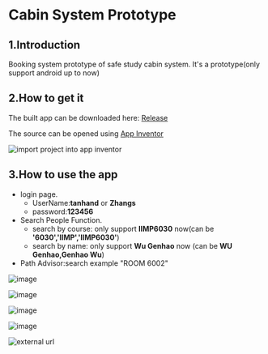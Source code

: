 # Cabin System Prototype
## 1.Introduction
Booking system prototype of safe study cabin system. It's a prototype(only support android up to now)

## 2.How to get it
The built app can be downloaded here: [Release](https://github.com/qqblack/CabinSystemPrototype/releases)

The source can be opened using [App Inventor](https://appinventor.mit.edu/)

![import project into app inventor](https://user-images.githubusercontent.com/25791058/102513751-93a99980-40c6-11eb-9fac-35be161b029d.png)

## 3.How to use the app
* login page.
  * UserName:**tanhand** or **Zhangs**
  * password:**123456**
* Search People Function.
  * search by course: only support **IIMP6030** now(can be **'6030','IIMP','IIMP6030'**)
  * search by name: only support **Wu Genhao**  now (can be **WU Genhao,Genhao Wu**)
* Path Advisor:search example "ROOM 6002"

![image](https://user-images.githubusercontent.com/25791058/102521075-70371c80-40cf-11eb-9a15-a3c30de95ce3.png)

![image](https://user-images.githubusercontent.com/25791058/102521441-e50a5680-40cf-11eb-87b0-b20e2d21c29b.png)

![image](https://user-images.githubusercontent.com/25791058/102521835-5f3adb00-40d0-11eb-9853-14a42fe8a520.png)

![image](https://user-images.githubusercontent.com/25791058/102521519-feab9e00-40cf-11eb-83fa-e7ed268e2d5e.png)

![external url](https://user-images.githubusercontent.com/25791058/102522458-3830d900-40d1-11eb-8302-124650493ff7.png)
